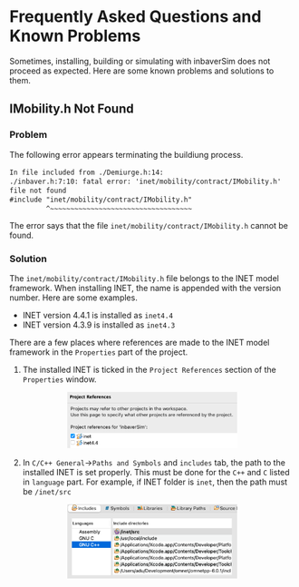 # Frequently Asked Questions and Known Problems

Sometimes, installing, building or simulating with inbaverSim does not proceed as expected. Here are 
some known problems and solutions to them.


## IMobility.h Not Found

### Problem

The following error appears terminating the buildiung process.

```
In file included from ./Demiurge.h:14:
./inbaver.h:7:10: fatal error: 'inet/mobility/contract/IMobility.h' file not found
#include "inet/mobility/contract/IMobility.h"
         ^~~~~~~~~~~~~~~~~~~~~~~~~~~~~~~~~~~~
```

The error says that the file `inet/mobility/contract/IMobility.h` cannot be found. 

### Solution

The `inet/mobility/contract/IMobility.h` file belongs to the INET model framework. When installing 
INET, the name is appended with the version number. Here are some examples.

- INET version 4.4.1 is installed as `inet4.4`
- INET version 4.3.9 is installed as `inet4.3`

There are a few places where references are made to the INET model framework in the `Properties`
part of the project.

1. The installed INET is ticked in the `Project References` section of the `Properties`
window.

<p align="center">
  <img src="./res/images/project-references.png" width="300"/>
</p>


2. In `C/C++ General`->`Paths and Symbols` and `includes` tab, the path to the installed INET is
set properly. This must be done for the `C++` and `C` listed in `language` part. For example, if INET folder 
is `inet`, then the path must be `/inet/src`

<p align="center">
  <img src="./res/images/inet-path-example.png" width="300"/>
</p>

